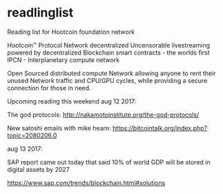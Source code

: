 # readlinglist
Reading list for Hootcoin foundation network

  Hootcoin™ Protocol Network
  decentralized Uncensorable livestreaming powered by decentralized Blockchain smart contracts - the worlds first IPCN - Interplanetary compute network
  
  Open Sourced distributed compute Network allowing anyone to rent their unused Network traffic and CPU/GPU cycles, while providing a secure connection for those in need. 
  
  Upcoming reading this weekend aug 12 2017:
  
The god protocols:
http://nakamotoinstitute.org/the-god-protocols/

New satoshi emails with mike hearn:
https://bitcointalk.org/index.php?topic=2080206.0

aug 13 2017:

SAP report came out today that said 10% of world GDP will be stored in digital assets by 2027

https://www.sap.com/trends/blockchain.html#solutions
